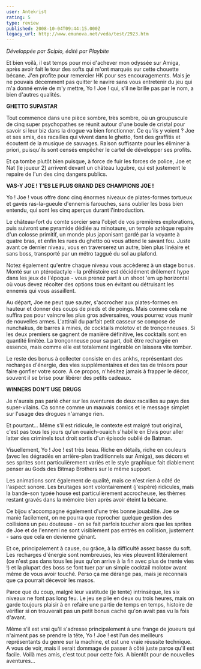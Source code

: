 ```yaml
---
user: Antekrist
rating: 5
type: review
published: 2008-10-04T09:44:15.000Z
legacy_url: http://www.emunova.net/veda/test/2923.htm
---
```

_Développée par Scipio, édité par Playbite_  

  

Et bien voilà, il est temps pour moi d'achever mon odyssée sur Amiga, après avoir fait le tour des softs qui m'ont marqués sur cette chouette bécane. J'en profite pour remercier HK pour ses encouragements. Mais je ne pouvais décemment pas quitter le navire sans vous entretenir du jeu qui m'a donné envie de m'y mettre, Yo ! Joe ! qui, s'il ne brille pas par le nom, a bien d'autres qualités.  

  

**GHETTO SUPASTAR**  

Tout commence dans une pièce sombre, très sombre, où un groupuscule de cinq super psychopathes se réunit autour d'une boule de cristal pour savoir si leur biz dans la drogue va bien fonctionner. Ce qu'ils y voient ? Joe et ses amis, des racailles qui vivent dans le ghetto, font des graffitis et écoutent de la musique de sauvages. Raison suffisante pour les éliminer à priori, puisqu'ils sont censés empêcher le cartel de développer ses profits.  

Et ça tombe plutôt bien puisque, à force de fuir les forces de police, Joe et Nat (le joueur 2) arrivent devant un château lugubre, qui est justement le repaire de l'un des cinq dangers publics.  

  

**VAS-Y JOE ! T'ES LE PLUS GRAND DES CHAMPIONS JOE !**  

Yo ! Joe ! vous offre donc cinq énormes niveaux de plates-formes tortueux et gavés ras-la-gueule d'ennemis farouches, sans oublier les boss bien entendu, qui sont les cinq aperçus durant l'introduction.  

Le château-fort du comte sorcier sera l'objet de vos premières explorations, puis suivront une pyramide dédiée au minotaure, un temple aztèque repaire d'un colosse primitif, un monde plus japonisant gardé par la voyante à quatre bras, et enfin les rues du ghetto où vous attend le savant fou. Juste avant ce dernier niveau, vous en traverserez un autre, bien plus linéaire et sans boss, transporté par un métro taggué du sol au plafond.  

Notez également qu'entre chaque niveau vous accèderez à un stage bonus. Monté sur un ptérodactyle - la préhistoire est décidément drôlement hype dans les jeux de l'époque - vous prenez part à un shoot 'em up horizontal où vous devez récolter des options tous en évitant ou détruisant les ennemis qui vous assaillent.  

Au départ, Joe ne peut que sauter, s'accrocher aux plates-formes en hauteur et donner des coups de pieds et de poings. Mais comme cela ne suffira pas pour vaincre les plus gros adversaires, vous pourrez vous munir de nouvelles armes. L'attirail du parfait petit casseur se compose de nunchakus, de barres à mines, de cocktails molotov et de tronçonneuses. Si les deux premiers se gagnent de manière définitive, les cocktails sont en quantité limitée. La tronçonneuse pour sa part, doit être rechargée en essence, mais comme elle est totalement ingérable on laissera vite tomber.  

Le reste des bonus à collecter consiste en des ankhs, représentant des recharges d'énergie, des vies supplémentaires et des tas de trésors pour faire gonfler votre score. A ce propos, n'hésitez jamais à frapper le décor, souvent il se brise pour libérer des petits cadeaux.  

  

**WINNERS DON'T USE DRUGS**  

Je n'aurais pas parié cher sur les aventures de deux racailles au pays des super-vilains. Ca sonne comme un mauvais comics et le message simplet sur l'usage des drogues n'arrange rien.  

Et pourtant... Même s'il est ridicule, le contexte est malgré tout original, c'est pas tous les jours qu'un ouaich-ouaich s'habille en Elvis pour aller latter des criminels tout droit sortis d'un épisode oublié de Batman.  

Visuellement, Yo ! Joe ! est très beau. Riche en détails, riche en couleurs (avec les dégradés en arrière-plan traditionnels sur Amiga), ses décors et ses sprites sont particulièrement variés et le style graphique fait diablement penser au Gods des Bitmap Brothers sur le même support.  

Les animations sont également de qualité, mais ce n'est rien à côté de l'aspect sonore. Les bruitages sont volontairement (j'espère) ridicules, mais la bande-son typée house est particulièrement accrocheuse, les thèmes restant gravés dans la mémoire bien après avoir éteint la bécane.  

Ce bijou s'accompagne également d'une très bonne jouabilité. Joe se manie facilement, on ne pourra que reprocher quelque gestion des collisions un peu douteuse - on se fait parfois toucher alors que les sprites de Joe et de l'ennemi ne sont visiblement pas entrés en collision, justement - sans que cela en devienne gênant.  

Et ce, principalement à cause, ou grâce, à la difficulté assez basse du soft. Les recharges d'énergie sont nombreuses, les vies pleuvent littéralement (ce n'est pas dans tous les jeux qu'on arrive à la fin avec plus de trente vies !) et la plupart des boss se font tuer par un simple cocktail molotov avant même de vous avoir touché. Perso ça me dérange pas, mais je reconnais que ça pourrait décevoir les masos.  

Parce que du coup, malgré leur vastitude (je tente) intrinsèque, les six niveaux ne font pas long feu. Le jeu se plie en deux ou trois heures, mais on garde toujours plaisir à en refaire une partie de temps en temps, histoire de vérifier si on trouverait pas un petit bonus caché qu'on avait pas vu la fois d'avant.  

  

Même s'il est vrai qu'il s'adresse principalement à une frange de joueurs qui n'aiment pas se prendre la tête, Yo ! Joe ! est l'un des meilleurs représentants du genre sur la machine, et est une vraie réussite technique. A vous de voir, mais il serait dommage de passer à côté juste parce qu'il est facile. Voilà mes amis, c'est tout pour cette fois. A bientôt pour de nouvelles aventures...